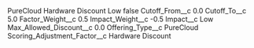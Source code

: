 <?xml version="1.0" encoding="UTF-8"?>
<CustomMetadata xmlns="http://soap.sforce.com/2006/04/metadata" xmlns:xsi="http://www.w3.org/2001/XMLSchema-instance" xmlns:xsd="http://www.w3.org/2001/XMLSchema">
    <label>PureCloud Hardware Discount Low</label>
    <protected>false</protected>
    <values>
        <field>Cutoff_From__c</field>
        <value xsi:type="xsd:double">0.0</value>
    </values>
    <values>
        <field>Cutoff_To__c</field>
        <value xsi:type="xsd:double">5.0</value>
    </values>
    <values>
        <field>Factor_Weight__c</field>
        <value xsi:type="xsd:double">0.5</value>
    </values>
    <values>
        <field>Impact_Weight__c</field>
        <value xsi:type="xsd:double">-0.5</value>
    </values>
    <values>
        <field>Impact__c</field>
        <value xsi:type="xsd:string">Low</value>
    </values>
    <values>
        <field>Max_Allowed_Discount__c</field>
        <value xsi:type="xsd:double">0.0</value>
    </values>
    <values>
        <field>Offering_Type__c</field>
        <value xsi:type="xsd:string">PureCloud</value>
    </values>
    <values>
        <field>Scoring_Adjustment_Factor__c</field>
        <value xsi:type="xsd:string">Hardware Discount</value>
    </values>
</CustomMetadata>

